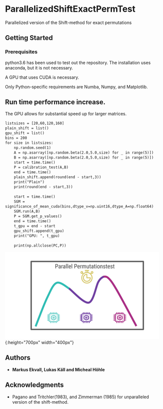 # ParallelizedShiftExactPermTest
Parallelized version of the Shift-method for exact permutations

## Getting Started

### Prerequisites

python3.6 has been used to test out the repository. The installation uses anaconda, but it is not necessary.

A GPU that uses CUDA is necessary.

Only Python-specific requirements are Numba, Numpy, and Matplotlib.

## Run time performance increase.

The GPU allows for substantial speed up for larger matrices.

```
listsizes = [20,60,120,160]
plain_shift = list()
gpu_shift = list()
bins = 200
for size in listsizes:
    np.random.seed(1)
    A = np.asarray([np.random.beta(2.0,5.0,size) for _ in range(5)])
    B = np.asarray([np.random.beta(2.0,5.0,size) for _ in range(5)])
    start = time.time()
    P = calibration_test(A,B)
    end = time.time()
    plain_shift.append(round(end - start,3))
    print("Plain")
    print(round(end - start,3))
    
    start = time.time()
    SGM = significance_of_mean_cuda(bins,dtype_v=np.uint16,dtype_A=np.float64)
    SGM.run(A,B)
    P = SGM.get_p_values()
    end = time.time()
    t_gpu = end - start
    gpu_shift.append(t_gpu)
    print("GPU: ", t_gpu)
    
    print(np.allclose(PC,P))
```


![alt text](/images/parallel_perm.svg){:height="700px" width="400px"}


## Authors

* **Markus Ekvall, Lukas Käll and Micheal Höhle** 

## Acknowledgments

* Pagano and Tritchler(1983), and Zimmerman (1985) for unparalleled version of the shift-method.

